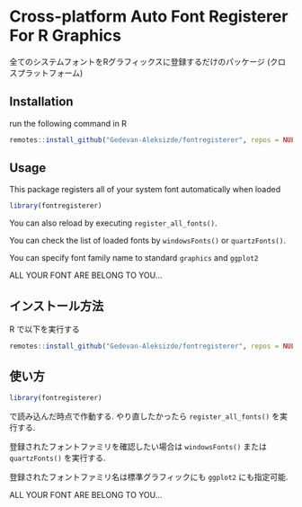 # Cross-platform Auto Font Registerer For R Graphics

全てのシステムフォントをRグラフィックスに登録するだけのパッケージ (クロスプラットフォーム)

## Installation

run the following command in R

```r
remotes::install_github("Gedevan-Aleksizde/fontregisterer", repos = NULL, type = "source")
```

## Usage

This package registers all of your system font automatically when loaded

```r
library(fontregisterer)
```

You can also reload by executing `register_all_fonts()`.

You can check the list of loaded fonts by `windowsFonts()` or `quartzFonts()`.

You can specify font family name to standard `graphics` and `ggplot2`


ALL YOUR FONT ARE BELONG TO YOU...

## インストール方法

R で以下を実行する

```r
remotes::install_github("Gedevan-Aleksizde/fontregisterer", repos = NULL, type = "source")
```

## 使い方

```r
library(fontregisterer)
```

で読み込んだ時点で作動する. やり直したかったら `register_all_fonts()` を実行する.

登録されたフォントファミリを確認したい場合は `windowsFonts()` または  `quartzFonts()` を実行する.

登録されたフォントファミリ名は標準グラフィックにも `ggplot2` にも指定可能.

ALL YOUR FONT ARE BELONG TO YOU...
